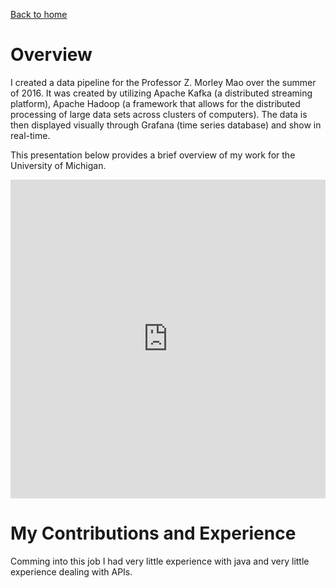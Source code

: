 [Back to home](https://venkatvv.github.io/)

# Overview 

I created a data pipeline for the Professor Z. Morley Mao over the summer of 2016. It was created by utilizing Apache Kafka (a distributed streaming platform), Apache Hadoop (a framework that allows for the distributed processing of large data sets across clusters of computers). The data is then displayed visually through Grafana (time series database) and show in real-time.

This presentation below provides a brief overview of my work for the University of Michigan.

<iframe id="iframe_container" frameborder="0" webkitallowfullscreen="" mozallowfullscreen="" allowfullscreen="" width="100%" height="510" src="https://prezi.com/embed/4zdlawrgpltz/?bgcolor=ffffff&amp;lock_to_path=0&amp;autoplay=0&amp;autohide_ctrls=0&amp;landing_data=bHVZZmNaNDBIWnNjdEVENDRhZDFNZGNIUE43MHdLNWpsdFJLb2ZHanI5bHdQaWVXZ0ZUdG5Bb3JTbk9HL3JNbTN3PT0&amp;landing_sign=mdX47eiGRdRTVxFZVnMsyUjb29DJcnPT3cJ3kq0iHDc"></iframe>

# My Contributions and Experience 

Comming into this job I had very little experience with java and very little experience dealing with APIs.